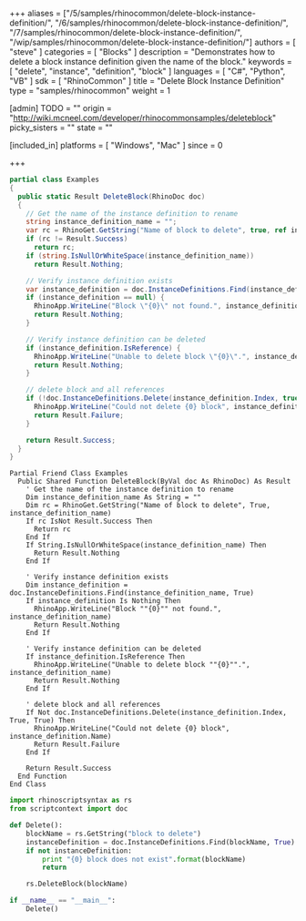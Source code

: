 +++
aliases = ["/5/samples/rhinocommon/delete-block-instance-definition/", "/6/samples/rhinocommon/delete-block-instance-definition/", "/7/samples/rhinocommon/delete-block-instance-definition/", "/wip/samples/rhinocommon/delete-block-instance-definition/"]
authors = [ "steve" ]
categories = [ "Blocks" ]
description = "Demonstrates how to delete a block instance definition given the name of the block."
keywords = [ "delete", "instance", "definition", "block" ]
languages = [ "C#", "Python", "VB" ]
sdk = [ "RhinoCommon" ]
title = "Delete Block Instance Definition"
type = "samples/rhinocommon"
weight = 1

[admin]
TODO = ""
origin = "http://wiki.mcneel.com/developer/rhinocommonsamples/deleteblock"
picky_sisters = ""
state = ""

[included_in]
platforms = [ "Windows", "Mac" ]
since = 0

+++

<div class="codetab-content" id="cs">

```cs
partial class Examples
{
  public static Result DeleteBlock(RhinoDoc doc)
  {
    // Get the name of the instance definition to rename
    string instance_definition_name = "";
    var rc = RhinoGet.GetString("Name of block to delete", true, ref instance_definition_name);
    if (rc != Result.Success)
      return rc;
    if (string.IsNullOrWhiteSpace(instance_definition_name))
      return Result.Nothing;

    // Verify instance definition exists
    var instance_definition = doc.InstanceDefinitions.Find(instance_definition_name, true);
    if (instance_definition == null) {
      RhinoApp.WriteLine("Block \"{0}\" not found.", instance_definition_name);
      return Result.Nothing;
    }

    // Verify instance definition can be deleted
    if (instance_definition.IsReference) {
      RhinoApp.WriteLine("Unable to delete block \"{0}\".", instance_definition_name);
      return Result.Nothing;
    }

    // delete block and all references
    if (!doc.InstanceDefinitions.Delete(instance_definition.Index, true, true)) {
      RhinoApp.WriteLine("Could not delete {0} block", instance_definition.Name);
      return Result.Failure;
    }

    return Result.Success;
  }
}
```

</div>


<div class="codetab-content" id="vb">

```vbnet
Partial Friend Class Examples
  Public Shared Function DeleteBlock(ByVal doc As RhinoDoc) As Result
	' Get the name of the instance definition to rename
	Dim instance_definition_name As String = ""
	Dim rc = RhinoGet.GetString("Name of block to delete", True, instance_definition_name)
	If rc IsNot Result.Success Then
	  Return rc
	End If
	If String.IsNullOrWhiteSpace(instance_definition_name) Then
	  Return Result.Nothing
	End If

	' Verify instance definition exists
	Dim instance_definition = doc.InstanceDefinitions.Find(instance_definition_name, True)
	If instance_definition Is Nothing Then
	  RhinoApp.WriteLine("Block ""{0}"" not found.", instance_definition_name)
	  Return Result.Nothing
	End If

	' Verify instance definition can be deleted
	If instance_definition.IsReference Then
	  RhinoApp.WriteLine("Unable to delete block ""{0}"".", instance_definition_name)
	  Return Result.Nothing
	End If

	' delete block and all references
	If Not doc.InstanceDefinitions.Delete(instance_definition.Index, True, True) Then
	  RhinoApp.WriteLine("Could not delete {0} block", instance_definition.Name)
	  Return Result.Failure
	End If

	Return Result.Success
  End Function
End Class
```

</div>


<div class="codetab-content" id="py">

```python
import rhinoscriptsyntax as rs
from scriptcontext import doc

def Delete():
    blockName = rs.GetString("block to delete")
    instanceDefinition = doc.InstanceDefinitions.Find(blockName, True)
    if not instanceDefinition:
        print "{0} block does not exist".format(blockName)
        return

    rs.DeleteBlock(blockName)

if __name__ == "__main__":
    Delete()
```

</div>
